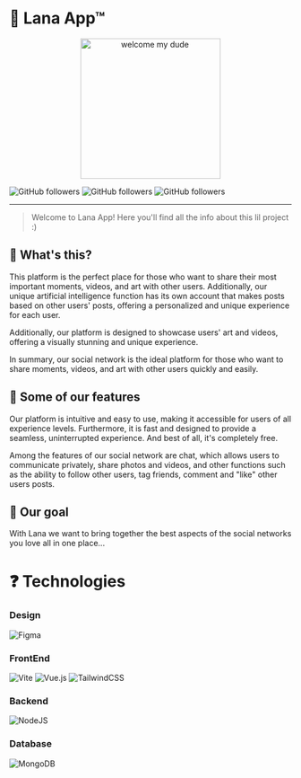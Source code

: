 # :stars: Lana App™
 
<section align="center">
    <img src="https://media1.giphy.com/media/26gssIytJvy1b1THO/giphy.gif?cid=ecf05e47wtmxioxpv777nw4hynhthg4vye2htn2j62bgb5az&rid=giphy.gif&ct=g" style="width:250px;" title="welcome my dude">
</section>

![GitHub followers](https://img.shields.io/github/followers/DuvanArwenLazar?label=DuvanArwenLazar&logo=github&logoColor=yellow)  ![GitHub followers](https://img.shields.io/github/followers/Kolozuz?label=Kolozuz&logo=github&logoColor=blue)  ![GitHub followers](https://img.shields.io/github/followers/JohnGolgota?label=JohnGolgota&logo=github&logoColor=red)

---

> Welcome to Lana App! Here you'll find all the info  about this lil project :) 


## :pushpin: What's this?

This platform is the perfect place for those who want to share their most important moments, videos, and art with other users. Additionally, our unique artificial intelligence function has its own account that makes posts based on other users' posts, offering a personalized and unique experience for each user.

Additionally, our platform is designed to showcase users' art and videos, offering a visually stunning and unique experience.

In summary, our social network is the ideal platform for those who want to share moments, videos, and art with other users quickly and easily.

## :pushpin: Some of our features

Our platform is intuitive and easy to use, making it accessible for users of all experience levels. Furthermore, it is fast and designed to provide a seamless, uninterrupted experience. And best of all, it's completely free.

Among the features of our social network are chat, which allows users to communicate privately, share photos and videos, and other functions such as the ability to follow other users, tag friends, comment and "like" other users posts.

## :pushpin: Our goal

With Lana we want to bring together the best aspects of the social networks you love all in one place...

# :question: Technologies

### Design

![Figma](https://img.shields.io/badge/figma-%23F24E1E.svg?style=for-the-badge&logo=figma&logoColor=white)

### FrontEnd

![Vite](https://img.shields.io/badge/vite-%23646CFF.svg?style=for-the-badge&logo=vite&logoColor=white)
![Vue.js](https://img.shields.io/badge/vuejs-%2335495e.svg?style=for-the-badge&logo=vuedotjs&logoColor=%234FC08D)
![TailwindCSS](https://img.shields.io/badge/tailwindcss-%2338B2AC.svg?style=for-the-badge&logo=tailwind-css&logoColor=white)

### Backend

![NodeJS](https://img.shields.io/badge/node.js-6DA55F?style=for-the-badge&logo=node.js&logoColor=white)

### Database

![MongoDB](https://img.shields.io/badge/MongoDB-%234ea94b.svg?style=for-the-badge&logo=mongodb&logoColor=white)
